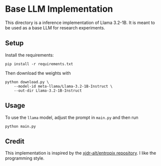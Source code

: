 # Base LLM Implementation

This directory is a inference implementation of Llama 3.2-1B. It is meant to be used as a base LLM for research experiments.

## Setup 

Install the requirements:

```
pip install -r requirements.txt
```

Then download the weights with

```
python download.py \
    --model-id meta-llama/Llama-3.2-1B-Instruct \
    --out-dir Llama-3.2-1B-Instruct
```

## Usage

To use the `llama` model, adjust the prompt in `main.py` and then run
```
python main.py
```

## Credit

This implementation is inspired by the [xjdr-alt/entropix repository](https://github.com/xjdr-alt/entropix/tree/main). I like the programming style.